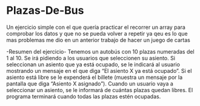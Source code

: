 # Plazas-De-Bus
Un ejercicio simple con el que quería practicar el recorrer un array para comprobar los datos y que no se pueda volver a repetir ya qeu es lo que mas problemas me dio en un anterior trabajo de hacer un juego de cartas

-Resumen del ejercicio-
Tenemos un autobús con 10 plazas numeradas del 1 al 10. Se irá pidiendo a los usuarios que seleccionen su asiento.
Si seleccionan un asiento que ya está ocupado, se le indicará al usuario mostrando un mensaje en el que diga 
“El asiento X ya está ocupado”. Si el asiento está libre se le expenderá el billete (muestra un mensaje por la pantalla que diga “Asiento X asignado”).
Cuando un usuario vaya a seleccionar un asiento, se le informará de cuántas plazas quedan libres.
El programa terminará cuando todas las plazas estén ocupadas.
